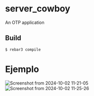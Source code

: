 server_cowboy
=====

An OTP application

Build
-----

    $ rebar3 compile

# Ejemplo
![Screenshot from 2024-10-02 11-21-05](https://github.com/user-attachments/assets/714c3856-0d23-4766-a1d1-349acefd6b40)
![Screenshot from 2024-10-02 11-25-26](https://github.com/user-attachments/assets/49e03c8e-7177-4ec1-a358-25f744e425c8)
